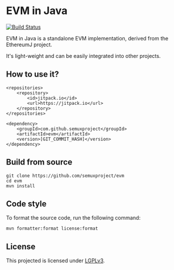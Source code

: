 # EVM in Java

[![Build Status](https://travis-ci.com/semuxproject/evm.svg?branch=master)](https://travis-ci.com/semuxproject/evm)

EVM in Java is a standalone EVM implementation, derived from the EthereumJ project.

It's light-weight and can be easily integrated into other projects.

## How to use it?

```
<repositories>
    <repository>
        <id>jitpack.io</id>
        <url>https://jitpack.io</url>
    </repository>
</repositories>

<dependency>
    <groupId>com.github.semuxproject</groupId>
    <artifactId>evm</artifactId>
    <version>[GIT_COMMIT_HASH]</version>
</dependency>
```

## Build from source

```
git clone https://github.com/semuxproject/evm
cd evm
mvn install
```


## Code style

To format the source code, run the following command:
```
mvn formatter:format license:format
```


## License

This projected is licensed under [LGPLv3](./LICENSE).

